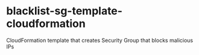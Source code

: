 # blacklist-sg-template-cloudformation
 CloudFormation template that creates Security Group that blocks malicious IPs
